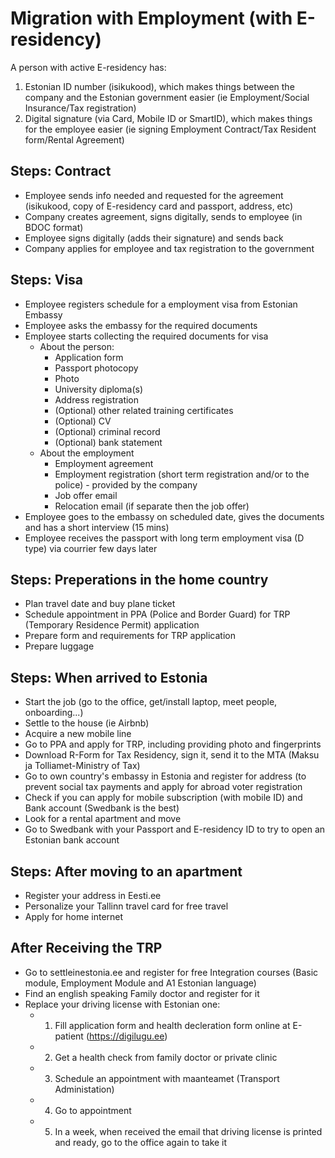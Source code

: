 # Migration with Employment (with E-residency)

A person with active E-residency has:
1. Estonian ID number (isikukood), which makes things between the company and the Estonian government easier (ie Employment/Social Insurance/Tax registration)
2. Digital signature (via Card, Mobile ID or SmartID), which makes things for the employee easier (ie signing Employment Contract/Tax Resident form/Rental Agreement)

## Steps: Contract

- Employee sends info needed and requested for the agreement (isikukood, copy of E-residency card and passport, address, etc)
- Company creates agreement, signs digitally, sends to employee (in BDOC format)
- Employee signs digitally (adds their signature) and sends back
- Company applies for employee and tax registration to the government

## Steps: Visa
- Employee registers schedule for a employment visa from Estonian Embassy
- Employee asks the embassy for the required documents
- Employee starts collecting the required documents for visa
  - About the person:
    - Application form
    - Passport photocopy
    - Photo
    - University diploma(s)
    - Address registration
    - (Optional) other related training certificates
    - (Optional) CV
    - (Optional) criminal record
    - (Optional) bank statement
  - About the employment
    - Employment agreement
    - Employment registration (short term registration and/or to the police) - provided by the company
    - Job offer email
    - Relocation email (if separate then the job offer)
- Employee goes to the embassy on scheduled date, gives the documents and has a short interview (15 mins)
- Employee receives the passport with long term employment visa (D type) via courrier few days later

## Steps: Preperations in the home country
- Plan travel date and buy plane ticket
- Schedule appointment in PPA (Police and Border Guard) for TRP (Temporary Residence Permit) application
- Prepare form and requirements for TRP application
- Prepare luggage

## Steps: When arrived to Estonia
- Start the job (go to the office, get/install laptop, meet people, onboarding...)
- Settle to the house (ie Airbnb)
- Acquire a new mobile line
- Go to PPA and apply for TRP, including providing photo and fingerprints
- Download R-Form for Tax Residency, sign it, send it to the MTA (Maksu ja Tolliamet-Ministry of Tax)
- Go to own country's embassy in Estonia and register for address (to prevent social tax payments and apply for abroad voter registration
- Check if you can apply for mobile subscription (with mobile ID) and Bank account (Swedbank is the best)
- Look for a rental apartment and move
- Go to Swedbank with your Passport and E-residency ID to try to open an Estonian bank account

## Steps: After moving to an apartment
- Register your address in Eesti.ee
- Personalize your Tallinn travel card for free travel
- Apply for home internet

## After Receiving the TRP
- Go to settleinestonia.ee and register for free Integration courses (Basic module, Employment Module and A1 Estonian language)
- Find an english speaking Family doctor and register for it
- Replace your driving license with Estonian one:
  - 1. Fill application form and health decleration form online at E-patient (https://digilugu.ee)
  - 2. Get a health check from family doctor or private clinic
  - 3. Schedule an appointment with maanteamet (Transport Administation)
  - 4. Go to appointment
  - 5. In a week, when received the email that driving license is printed and ready, go to the office again to take it

